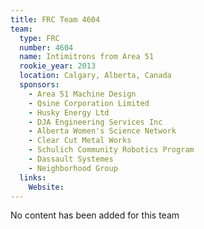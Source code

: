 ```yaml
---
title: FRC Team 4604
team:
  type: FRC
  number: 4604
  name: Intimitrons from Area 51
  rookie_year: 2013
  location: Calgary, Alberta, Canada
  sponsors:
    - Area 51 Machine Design
    - Qsine Corporation Limited
    - Husky Energy Ltd
    - DJA Engineering Services Inc
    - Alberta Women's Science Network
    - Clear Cut Metal Works
    - Schulich Community Robotics Program
    - Dassault Systemes
    - Neighborhood Group
  links:
    Website: 
---
```

No content has been added for this team